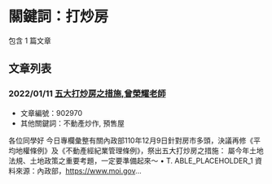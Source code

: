 # 關鍵詞：打炒房

包含 1 篇文章

## 文章列表

### 2022/01/11 [五大打炒房之措施,曾榮耀老師](../../articles/902970_%E4%BA%94%E5%A4%A7%E6%89%93%E7%82%92%E6%88%BF%E4%B9%8B%E6%8E%AA%E6%96%BD%2C%E6%9B%BE%E6%A6%AE%E8%80%80%E8%80%81%E5%B8%AB.md)
- 文章編號：902970
- 其他關鍵詞：不動產炒作, 預售屋

各位同學好 今日專欄彙整有關內政部110年12月9日針對房市多頭，決議再修《平均地權條例》及《不動產經紀業管理條例》，祭出五大打炒房之措施： 屬今年土地法規、土地政策之重要考題，一定要準備起來～ • T. ABLE_PLACEHOLDER_1 資料來源：內政部，https://www.moi.gov...
